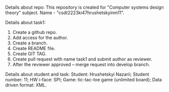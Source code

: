 Details about repo:
This repository is created for "Computer systems design theory" subject. Name - "csdt2223ki47hrushetskyinm11".

Details about task1:
1. Create a github repo.
2. Add access for the author.
3. Create a branch.
4. Create README file.
5. Create GIT TAG.
6. Create pull request with name task1 and submit author as reviewer.
7. After the reviewer approved – merge request into develop branch.

Details about student and task:
Student: Hrushetskyi Nazarii;
Student number: 11;
HW i-face: SPI;
Game: tic-tac-toe game (unlimited board);
Data driven format: XML.

